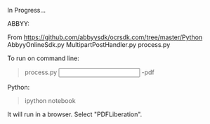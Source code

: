 In Progress...

ABBYY:

From https://github.com/abbyysdk/ocrsdk.com/tree/master/Python
AbbyyOnlineSdk.py
MultipartPostHandler.py
process.py

To run on command line:
> process.py <input fie> <output file> -pdf

Python:

>ipython notebook

It will run in a browser.  Select "PDFLiberation".
